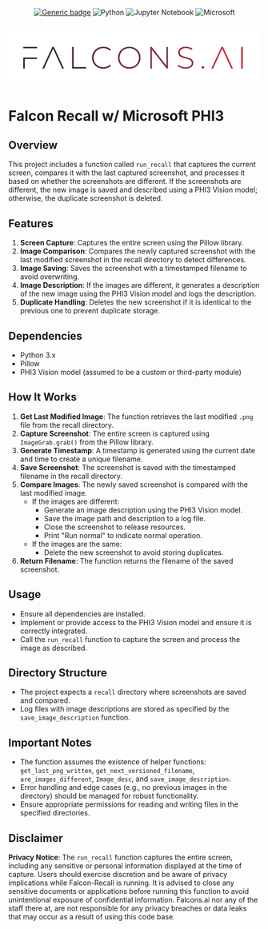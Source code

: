 
<div id="top"></div>
<div align="center">

[![Generic badge](https://img.shields.io/badge/FALCONS.AI-Computer_Vision-red.svg)](https://shields.io/)
![Python](https://img.shields.io/badge/python-3670A0?style=for-the-badge&logo=python&logoColor=ffdd54)
![Jupyter Notebook](https://img.shields.io/badge/jupyter-%23FA0F00.svg?style=for-the-badge&logo=jupyter&logoColor=white)
![Microsoft](https://img.shields.io/badge/Microsoft-0078D4?style=for-the-badge&logo=microsoft&logoColor=white)


</div>


<!-- PROJECT LOGO -->
<br />
<div align="center">
    <img src="assets/fai_gradient_logo.png" alt="Logo" >
</div>




# Falcon Recall w/ Microsoft PHI3

## Overview

This project includes a function called `run_recall` that captures the current screen, compares it with the last captured screenshot, and processes it based on whether the screenshots are different. If the screenshots are different, the new image is saved and described using a PHI3 Vision model; otherwise, the duplicate screenshot is deleted.

## Features

1. **Screen Capture**: Captures the entire screen using the Pillow library.
2. **Image Comparison**: Compares the newly captured screenshot with the last modified screenshot in the recall directory to detect differences.
3. **Image Saving**: Saves the screenshot with a timestamped filename to avoid overwriting.
4. **Image Description**: If the images are different, it generates a description of the new image using the PHI3 Vision model and logs the description.
5. **Duplicate Handling**: Deletes the new screenshot if it is identical to the previous one to prevent duplicate storage.

## Dependencies

- Python 3.x
- Pillow
- PHI3 Vision model (assumed to be a custom or third-party module)

## How It Works

1. **Get Last Modified Image**: The function retrieves the last modified `.png` file from the recall directory.
2. **Capture Screenshot**: The entire screen is captured using `ImageGrab.grab()` from the Pillow library.
3. **Generate Timestamp**: A timestamp is generated using the current date and time to create a unique filename.
4. **Save Screenshot**: The screenshot is saved with the timestamped filename in the recall directory.
5. **Compare Images**: The newly saved screenshot is compared with the last modified image.
    - If the images are different:
        - Generate an image description using the PHI3 Vision model.
        - Save the image path and description to a log file.
        - Close the screenshot to release resources.
        - Print "Run normal" to indicate normal operation.
    - If the images are the same:
        - Delete the new screenshot to avoid storing duplicates.
6. **Return Filename**: The function returns the filename of the saved screenshot.

## Usage

- Ensure all dependencies are installed.
- Implement or provide access to the PHI3 Vision model and ensure it is correctly integrated.
- Call the `run_recall` function to capture the screen and process the image as described.

## Directory Structure

- The project expects a `recall` directory where screenshots are saved and compared.
- Log files with image descriptions are stored as specified by the `save_image_description` function.

## Important Notes

- The function assumes the existence of helper functions: `get_last_png_written`, `get_next_versioned_filename`, `are_images_different`, `Image_desc`, and `save_image_description`.
- Error handling and edge cases (e.g., no previous images in the directory) should be managed for robust functionality.
- Ensure appropriate permissions for reading and writing files in the specified directories.

## Disclaimer

**Privacy Notice**: The `run_recall` function captures the entire screen, including any sensitive or personal information displayed at the time of capture. Users should exercise discretion and be aware of privacy implications while Falcon-Recall is running. It is advised to close any sensitive documents or applications before running this function to avoid unintentional exposure of confidential information. Falcons.ai nor any of the staff there at, are not responsible for any privacy breaches or data leaks that may occur as a result of using this code base.
